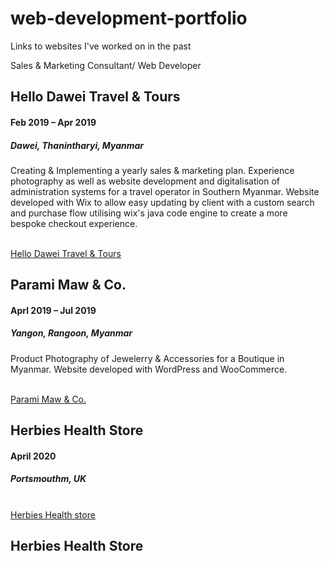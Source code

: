 # web-development-portfolio
Links to websites I've worked on in the past

Sales & Marketing Consultant/ Web Developer

<h2>Hello Dawei Travel & Tours</h2>
<h4>Feb 2019 – Apr 2019</h4>
<h5>Dawei, Thanintharyi, Myanmar</h5>
<p>
  Creating & Implementing a yearly sales & marketing plan. 
  Experience photography as well as website development and digitalisation of administration systems for a travel operator in Southern Myanmar. 
  Website developed with Wix to allow easy updating by client with a custom search and purchase flow utilising wix's java code engine to create a more bespoke checkout experience.
</p>
<br>
<a href="https://hellodawei.com">
  Hello Dawei Travel & Tours
</a>

<h2>Parami Maw & Co.</h2>
<h4>Aprl 2019 – Jul 2019</h4>
<h5>Yangon, Rangoon, Myanmar</h5>
<p>
  Product Photography of Jewelerry & Accessories for a Boutique in Myanmar. Website developed with WordPress and WooCommerce. 
</p>
<br>
<a href="https://paramimaw.com">
  Parami Maw & Co.
</a>

<h2>Herbies Health Store</h2>
<h4>April 2020</h4>
<h5>Portsmouthm, UK</h5>
<p>
  
</p>
<br>
<a href="https://herbies.nowcommunity.co.uk/">
  Herbies Health store
</a>

<h2>Herbies Health Store</h2>
